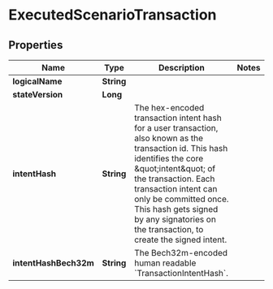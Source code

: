 

# ExecutedScenarioTransaction


## Properties

| Name | Type | Description | Notes |
|------------ | ------------- | ------------- | -------------|
|**logicalName** | **String** |  |  |
|**stateVersion** | **Long** |  |  |
|**intentHash** | **String** | The hex-encoded transaction intent hash for a user transaction, also known as the transaction id. This hash identifies the core \&quot;intent\&quot; of the transaction. Each transaction intent can only be committed once. This hash gets signed by any signatories on the transaction, to create the signed intent.  |  |
|**intentHashBech32m** | **String** | The Bech32m-encoded human readable &#x60;TransactionIntentHash&#x60;. |  |



